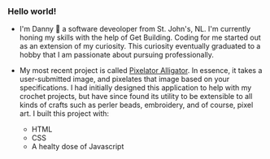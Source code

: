 ### Hello world! 

- I'm Danny 👋 a software deveoloper from St. John's, NL. I'm currently honing my skills with the help of Get Building. Coding for me started out as an extension of my curiosity. This curiosity eventually graduated to a hobby that I am passionate about pursuing professionally.

- My most recent project is called [Pixelator Alligator](https://dannyboi-john.github.io/Pixelator_Alligator/). In essence, it takes a user-submitted image, and pixelates that image based on your specifications. I had initially designed this application to help with my crochet projects, but have since found its utility to be extensible to all kinds of crafts such as perler beads, embroidery, and of course, pixel art. I built this project with:
  - HTML
  - CSS
  - A healty dose of Javascript
